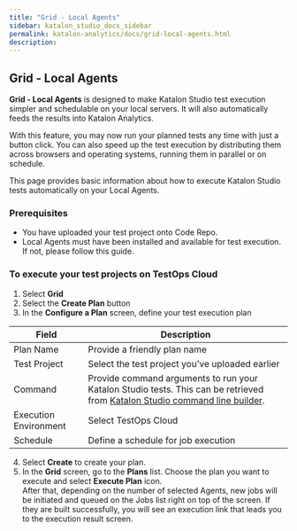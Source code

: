 ```yaml
---
title: "Grid - Local Agents" 
sidebar: katalon_studio_docs_sidebar
permalink: katalon-analytics/docs/grid-local-agents.html 
description: 
---
```

Grid - Local Agents 
--------------------------

**Grid - Local Agents** is designed to make Katalon Studio test execution simpler and schedulable on your local servers. It will also automatically feeds the results into Katalon Analytics. 

With this feature, you may now run your planned tests any time with just a button click. You can also speed up the test execution by distributing them across browsers and operating systems, running them in parallel or on schedule. 

This page provides basic information about how to execute Katalon Studio tests automatically on your Local Agents. 


### Prerequisites 
* You have uploaded your test project onto Code Repo. 
* Local Agents must have been installed and available for test execution. If not, please follow this guide.  

### To execute your test projects on TestOps Cloud 
1. Select **Grid**
2. Select the **Create Plan** button
3. In the **Configure a Plan** screen, define your test execution plan 

Field | Description
----- | -----------
Plan Name | Provide a friendly plan name 
Test Project | Select the test project you’ve uploaded earlier 
Command | Provide command arguments to run your Katalon Studio tests. This can be retrieved from [Katalon Studio command line builder](https://docs.katalon.com/katalon-studio/docs/console-mode-execution.html#katalon-command-line-options). 
Execution Environment | Select TestOps Cloud 
Schedule | Define a schedule for job execution 

4. Select **Create** to create your plan. 
5. In the **Grid** screen, go to the **Plans** list. Choose the plan you want to execute and select **Execute Plan** icon.  
After that, depending on the number of selected Agents, new jobs will be initiated and queued on the Jobs list right on top of the screen. If they are built successfully, you will see an execution link that leads you to the execution result screen.